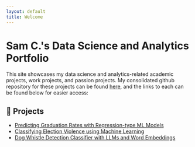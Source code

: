 ```yaml
---
layout: default
title: Welcome
---
```


# Sam C.'s Data Science and Analytics Portfolio

This site showcases my data science and analytics-related academic projects, work projects, and passion projects. My consolidated github repository for these projects can be found [here](https://github.com/samuelco1997/Portfolio), and the links to each can be found below for easier access:

## 🔬 Projects
- [Predicting Graduation Rates with Regression-type ML Models](https://github.com/samuelco1997/Portfolio/tree/main/Predicting%20Graduation%20Rates%20with%20Regression-type%20ML%20Models)
- [Classifying Election Violence using Machine Learning](https://github.com/samuelco1997/Portfolio/tree/main/Classifying%20Election%20Violence%20using%20ML%20in%20Python)
- [Dog Whistle Detection Classifier with LLMs and Word Embeddings](https://github.com/samuelco1997/Portfolio/tree/main/Dog%20Whistle%20Detection%20with%20LLM-Generated%20Word%20Embeddings)
  
